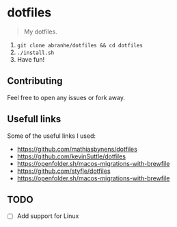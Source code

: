 # dotfiles

> My dotfiles.

1. `git clone abranhe/dotfiles && cd dotfiles`
2. `./install.sh`
3. Have fun!
## Contributing

Feel free to open any issues or fork away.

## Usefull links

Some of the useful links I used:

- https://github.com/mathiasbynens/dotfiles
- https://github.com/kevinSuttle/dotfiles
- https://openfolder.sh/macos-migrations-with-brewfile
- https://github.com/styfle/dotfiles
- https://openfolder.sh/macos-migrations-with-brewfile

## TODO

- [ ] Add support for Linux